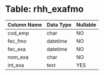 # Table: rhh_exafmo

| Column Name | Data Type | Nullable |
|-------------|-----------|----------|
| cod_emp | char | NO |
| fec_fmo | datetime | NO |
| fec_exa | datetime | NO |
| nom_exa | char | NO |
| int_exa | text | YES |
